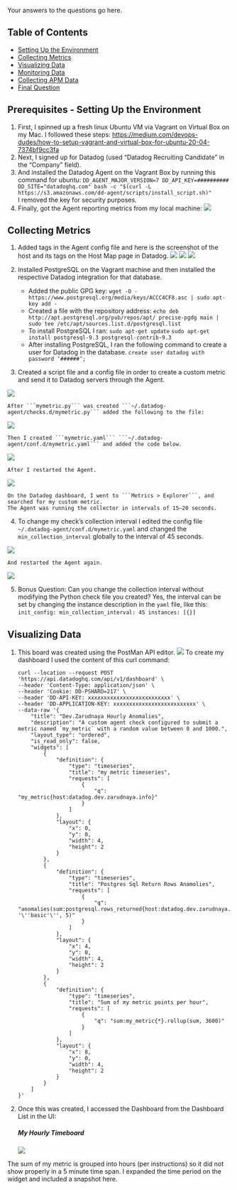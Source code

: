 Your answers to the questions go here.
## Table of Contents
* [Setting Up the Environment](#setting-up-the-environment)
* [Collecting Metrics](#collecting-metrics)
* [Visualizing Data](#visualizing-data)
* [Monitoring Data](#monitoring-data)
* [Collecting APM Data](#collecting-apm-data)
* [Final Question](#final-question)

<a name="setting-up-the-environment"/>

## Prerequisites - Setting Up the Environment
1. First, I spinned up a fresh linux Ubuntu VM via Vagrant on Virtual Box on my Mac. I followed these steps: https://medium.com/devops-dudes/how-to-setup-vagrant-and-virtual-box-for-ubuntu-20-04-7374bf9cc3fa
2. Next, I signed up for Datadog (used “Datadog Recruiting Candidate” in the “Company” field). 
3. And installed the Datadog Agent on the  Vagrant Box by running this command for ubuntu: 
```DD_AGENT_MAJOR_VERSION=7 DD_API_KEY=########## DD_SITE="datadoghq.com" bash -c "$(curl -L https://s3.amazonaws.com/dd-agent/scripts/install_script.sh)"```  
I removed the key for security purposes.
4. Finally, got the Agent reporting metrics from my local machine:
<img src='./screenshots/Agent Reporting Metrics.png'> </img>

<a name="collecting-metrics"/>

## Collecting Metrics
1. Added tags in the Agent config file and here is the screenshot of the host and its tags on the Host Map page in Datadog.
<img src='./screenshots/Datadog Agent Yaml Tags 1.png'> </img>
<img src='./screenshots/Datadog Yaml Tags 2.png'> </img>
<img src='./screenshots/Datadog Dashboard Tags.png'> </img>

2. Installed PostgreSQL on the Vagrant machine and then installed the respective Datadog integration for that database.
    - Added the public GPG key: 
    ```wget -O - https://www.postgresql.org/media/keys/ACCC4CF8.asc | sudo apt-key add -```
    - Created a file with the repository address:
    ```echo deb http://apt.postgresql.org/pub/repos/apt/ precise-pgdg main | sudo tee /etc/apt/sources.list.d/postgresql.list```
    - To install PostgreSQL I ran: 
    ```sudo apt-get update```
    ```sudo apt-get install postgresql-9.3 postgresql-contrib-9.3```
    - After installing PostgreSQL, I ran the following command to create a user for Datadog in the database.
    ```create user datadog with password ‘######’;```
3. Created a script file and a config file in order to create a custom metric and send it to Datadog servers through the Agent.

<img src='./screenshots/Postgres conf.d.png'></img>

    After ```mymetric.py``` was created ```~/.datadog-agent/checks.d/mymetric.py``` added the following to the file:

<img src='./screenshots/mymetric.py.png'></img>

    Then I created ```mymetric.yaml``` ```~/.datadog-agent/conf.d/mymetric.yaml``` and added the code below.

<img src='./screenshots/mymetric yaml.png'></img>

    After I restarted the Agent.
<img src='./screenshots/mymetric Dashboard.png'></img>

    On the Datadog dashboard, I went to ```Metrics > Explorer```, and searched for my custom metric.
    The Agent was running the collector in intervals of 15–20 seconds.

4. To change my check’s collection interval I edited the config file ```~/.datadog-agent/conf.d/mymetric.yaml``` and changed the ```min_collection_interval``` globally to the interval of 45 seconds.

<img src='./screenshots/mymetric yaml 45 interval.png'></img>

    And restarted the Agent again.
<img src='./screenshots/mymetric Dashboard 45 Interval.png'></img>

5. Bonus Question: Can you change the collection interval without modifying the Python check file you created?
    Yes, the interval can be set by changing the instance description in the ```yaml``` file, like this:
``
    init_config:
            min_collection_interval: 45
    instances:
    [{}]
``

<a name="visualizing-data"/>

## Visualizing Data
1. This board was created using the PostMan API editor.
<img src='./screenshots/Postman API Editor.png'> </img>
To create my dashboard I used the content of this curl command:
    ```
    curl --location --request POST 'https://api.datadoghq.com/api/v1/dashboard' \
    --header 'Content-Type: application/json' \
    --header 'Cookie: DD-PSHARD=217' \
    --header 'DD-API-KEY: xxxxxxxxxxxxxxxxxxxxxxxxxx' \
    --header 'DD-APPLICATION-KEY: xxxxxxxxxxxxxxxxxxxxxxxxxx' \
    --data-raw '{
        "title": "Dev.Zarudnaya Hourly Anomalies",
        "description": "A custom agent check configured to submit a metric named `my_metric` with a random value between 0 and 1000.",
        "layout_type": "ordered",
        "is_read_only": false,
        "widgets": [
            {
                "definition": {
                    "type": "timeseries",
                    "title": "my metric timeseries",
                    "requests": [
                        {
                            "q": "my_metric{host:datadog.dev.zarudnaya.info}"
                        }
                    ]
                },
                "layout": {
                    "x": 0,
                    "y": 0,
                    "width": 4,
                    "height": 2
                }
            },
            {
                "definition": {
                    "type": "timeseries",
                    "title": "Postgres Sql Return Rows Anamolies",
                    "requests": [
                        {
                            "q": "anomalies(sum:postgresql.rows_returned{host:datadog.dev.zarudnaya.info}, '\''basic'\'', 5)"
                        }
                    ]
                },
                "layout": {
                    "x": 4,
                    "y": 0,
                    "width": 4,
                    "height": 2
                }
            },
            {
                "definition": {
                    "type": "timeseries",
                    "title": "Sum of my metric points per hour",
                    "requests": [
                        {
                            "q": "sum:my_metric{*}.rollup(sum, 3600)"
                        }
                    ]
                },
                "layout": {
                    "x": 8,
                    "y": 0,
                    "width": 4,
                    "height": 2
                }
            }
        ]
    }'
    ```

2. Once this was created, I accessed the Dashboard from the Dashboard List in the UI:
   ##### My Hourly Timeboard
   <img src='./screenshots/My Hourly Timeboard.png'> </img>

The sum of my metric is grouped into hours (per instructions) so it did not show properly in a 5 minute time span. I expanded the time period on the widget and included a snapshot here.


    













